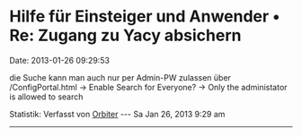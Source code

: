 Hilfe für Einsteiger und Anwender • Re: Zugang zu Yacy absichern
================================================================

Date: 2013-01-26 09:29:53

die Suche kann man auch nur per Admin-PW zulassen über
/ConfigPortal.html -\> Enable Search for Everyone? -\> Only the
administator is allowed to search

Statistik: Verfasst von
[Orbiter](http://forum.yacy-websuche.de/memberlist.php?mode=viewprofile&u=2)
--- Sa Jan 26, 2013 9:29 am

------------------------------------------------------------------------
